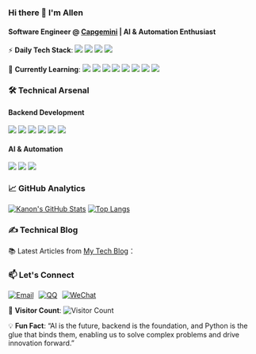 ### Hi there 👋 I'm Allen

#### Software Engineer @ [Capgemini](https://www.capgemini.com/) | AI & Automation Enthusiast
⚡ **Daily Tech Stack**: 
![](https://img.shields.io/badge/-VBA-217346?style=flat&logo=Microsoft-Excel&logoColor=white)
![](https://img.shields.io/badge/-UiPath-009CE0?style=flat&logo=UiPath&logoColor=white)
![](https://img.shields.io/badge/-Python-3776AB?style=flat&logo=Python&logoColor=white)
![](https://img.shields.io/badge/-Selenium-43B02A?style=flat&logo=Selenium&logoColor=white)

🌱 **Currently Learning**:
![](https://img.shields.io/badge/-PyTorch-EE4C2C?style=flat&logo=PyTorch&logoColor=white)
![](https://img.shields.io/badge/-TensorFlow-FF6F00?style=flat&logo=TensorFlow&logoColor=white)
![](https://img.shields.io/badge/-Vue.js-4FC08D?style=flat&logo=Vue.js&logoColor=white)
![](https://img.shields.io/badge/-MongoDB-47A248?style=flat&logo=MongoDB&logoColor=white)
![](https://img.shields.io/badge/-OpenCV-5C3EE8?style=flat&logo=OpenCV&logoColor=white)
![](https://img.shields.io/badge/-Machine%20Learning-FF6F00?style=flat&logo=TensorFlow&logoColor=white)
![](https://img.shields.io/badge/-Web%20Scraping-2CA5E0?style=flat&logo=WebStorm&logoColor=white)
![](https://img.shields.io/badge/-Power%20Automate-0054A6?style=flat&logo=Microsoft-Power-Automate&logoColor=white)
### 🛠️ Technical Arsenal
#### Backend Development
![](https://img.shields.io/badge/Java-ED8B00?style=for-the-badge&logo=openjdk&logoColor=white)
![](https://img.shields.io/badge/Spring%20Boot-6DB33F?style=for-the-badge&logo=spring&logoColor=white)
![](https://img.shields.io/badge/NestJS-E0234E?style=for-the-badge&logo=NestJS&logoColor=white)
![](https://img.shields.io/badge/MySQL-4479A1?style=for-the-badge&logo=mysql&logoColor=white)
![](https://img.shields.io/badge/Redis-DC382D?style=for-the-badge&logo=Redis&logoColor=white)
![](https://img.shields.io/badge/RabbitMQ-FF6600?style=for-the-badge&logo=RabbitMQ&logoColor=white)

#### AI & Automation
![](https://img.shields.io/badge/Python-3776AB?style=for-the-badge&logo=python&logoColor=white)
![](https://img.shields.io/badge/UiPath-009CE0?style=for-the-badge&logo=UiPath&logoColor=white)
![](https://img.shields.io/badge/Selenium-43B02A?style=for-the-badge&logo=Selenium&logoColor=white)

### 📈 GitHub Analytics
[![Kanon's GitHub Stats](https://github-readme-stats.vercel.app/api?username=kkkano&show_icons=true&theme=default&hide_title=true)](https://github.com/kkkano)
[![Top Langs](https://github-readme-stats.vercel.app/api/top-langs/?username=kkkano&layout=compact&theme=default)](https://github.com/kkkano)

### ✍️ Technical Blog
📚 Latest Articles from [My Tech Blog](https://allenblog.vercel.app)：

### 📫 Let's Connect
<div style="display: flex; gap: 10px;">
    <a href="mailto:657394554@qq.com">
        <img src="https://img.shields.io/badge/📧%20Contact%20Me-657394554@qq.com-important?style=flat&logo=gmail&logoColor=white" alt="Email">
    </a>
    <a href="https://wpa.qq.com/msgrd?v=1&uin=657394554&site=qq&menu=yes">
        <img src="https://img.shields.io/badge/QQ-657394554-blue?style=flat&logo=qq&logoColor=white" alt="QQ">
    </a>
    <a href="https://api.qrserver.com/v1/create-qr-code/?size=150x150&data=wx657394554">
        <img src="https://img.shields.io/badge/WeChat-wx657394554-green?style=flat&logo=wechat&logoColor=white" alt="WeChat">
    </a>
</div>

👀 **Visitor Count**: ![Visitor Count](https://profile-counter.glitch.me/kkkano/count.svg)

💡 **Fun Fact**: “AI is the future, backend is the foundation, and Python is the glue that binds them, enabling us to solve complex problems and drive innovation forward.”
